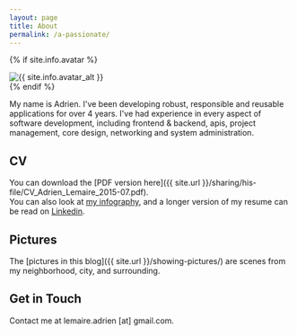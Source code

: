 ```yaml
---
layout: page
title: About
permalink: /a-passionate/
---
```


{% if site.info.avatar %}
<div class="centered">
    <img class="avatar" alt="{{ site.info.avatar_alt }}" src="/images/{{ site.info.avatar }}">
</div>
{% endif %}

My name is Adrien. I've been developing robust, responsible and reusable applications for over 4 years.
I've had experience in every aspect of software development, including frontend
& backend, apis, project management, core design, networking and system administration.


## CV

You can download the [PDF version here]({{ site.url }}/sharing/his-file/CV_Adrien_Lemaire_2015-07.pdf).  
You can also look at [my infography](http://vizualize.me/adrien.lemaire), and a
longer version of my resume can be read on
[Linkedin](https://www.linkedin.com/in/adrienlemaire).


## Pictures
The [pictures in this blog]({{ site.url }}/showing-pictures/) are scenes from my neighborhood, city, and
surrounding.


## Get in Touch

Contact me at lemaire.adrien [at] gmail.com.
